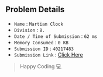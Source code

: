 ## Problem Details 
 
- `Name`                      : `Martian Clock`
- `Division`                  : `B.`
- `Date / Time of Submission` : `62 ms`
- `Memory Consumed`           : `0 KB`
- `Submission ID`             : `40217483`
- `Submission Link`           : [Click Here](http://codeforces.com/contest/149/submission/40217483)

> Happy Coding   :computer: